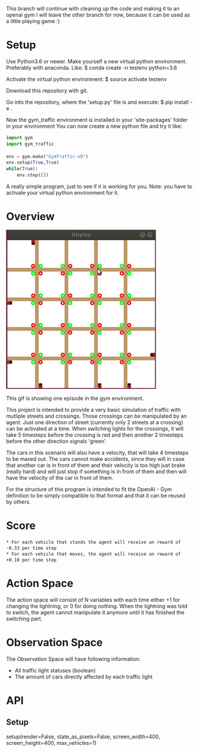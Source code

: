 This branch will continue with cleaning up the code and making it to an openai gym
I will leave the other branch for now, because it can be used as a little playing game :)

# Setup

Use Python3.6 or newer.
Make yourself a new virtual python environment. Preferably with anaconda.
Like:
	$ conda create -n testenv python=3.6

Activate the virtual python environment:
	$ source activate testenv

Download this repository with git.


Go into the repository, where the 'setup.py' file is and execute:
	$ pip install -e .

Now the gym_traffic environment is installed in your 'site-packages' folder in your environment
You can now create a new python file and try it like:

```python
import gym
import gym_traffic

env = gym.make("GymTraffic-v0")
env.setup(True,True)
while(True):
    env.step([])
```

A really simple program, just to see if it is working for you.
Note: you have to activate your virtual python environment for it.

# Overview

![](./media/traffic_gym_example_one_episode.gif)

This gif is showing one episode in the gym environment.

This project is intended to provide a very basic simulation of traffic with mutliple streets and crossings.
Those crossings can be manipulated by an agent. Just one direction of street (currently only 2 streets at a crossing) can be activated at a time.
When switching lights for the crossings, it will take 5 timesteps before the crossing is red and then another 2 timesteps before the other direction signals 'green'.

The cars in this scenario will also have a velocity, that will take 4 timesteps to be maxed out. The cars cannot make accidents, since they will in case that another car is in front of them
and their velocity is too high just brake (really hard) and will just stop if something is in front of them and then will have the velocity of the car in front of them.

For the structure of this program is intended to fit the OpenAI - Gym definition to be simply compatible to that format and that it can be reused by others.

# Score
    * For each vehicle that stands the agent will receive an reward of -0.33 per time step
    * For each vehicle that moves, the agent will receive an reward of +0.10 per time step

# Action Space
The action space will consist of N variables with each time either +1 for changing the lightning, or 0 for doing nothing.
When the lightning was told to switch, the agent cannot manipulate it anymore until it has finished the switching part.

# Observation Space
The Observation Space will have following information:
  * All traffic light statuses (boolean)
  * The amount of cars directly affected by each traffic light

# API
## Setup
setup(render=False, state_as_pixels=False, screen_width=400, screen_height=400, max_vehicles=1)
